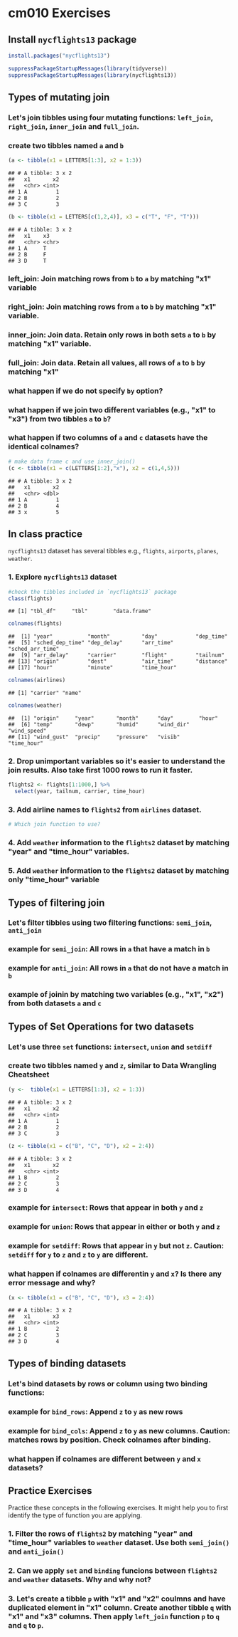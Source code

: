 cm010 Exercises
================

Install `nycflights13` package
------------------------------

``` r
install.packages("nycflights13")
```

``` r
suppressPackageStartupMessages(library(tidyverse))
suppressPackageStartupMessages(library(nycflights13))
```

Types of mutating join
----------------------

### Let's join tibbles using four mutating functions: `left_join`, `right_join`, `inner_join` and `full_join`.

### create two tibbles named `a` and `b`

``` r
(a <- tibble(x1 = LETTERS[1:3], x2 = 1:3))
```

    ## # A tibble: 3 x 2
    ##   x1       x2
    ##   <chr> <int>
    ## 1 A         1
    ## 2 B         2
    ## 3 C         3

``` r
(b <- tibble(x1 = LETTERS[c(1,2,4)], x3 = c("T", "F", "T")))
```

    ## # A tibble: 3 x 2
    ##   x1    x3   
    ##   <chr> <chr>
    ## 1 A     T    
    ## 2 B     F    
    ## 3 D     T

### left\_join: Join matching rows from `b` to `a` by matching "x1" variable

### right\_join: Join matching rows from `a` to `b` by matching "x1" variable.

### inner\_join: Join data. Retain only rows in both sets `a` to `b` by matching "x1" variable.

### full\_join: Join data. Retain all values, all rows of `a` to `b` by matching "x1"

### what happen if we do not specify `by` option?

### what happen if we join two different variables (e.g., "x1" to "x3") from two tibbles `a` to `b`?

### what happen if two columns of `a` and `c` datasets have the identical colnames?

``` r
# make data frame c and use inner_join()
(c <- tibble(x1 = c(LETTERS[1:2],"x"), x2 = c(1,4,5)))
```

    ## # A tibble: 3 x 2
    ##   x1       x2
    ##   <chr> <dbl>
    ## 1 A         1
    ## 2 B         4
    ## 3 x         5

In class practice
-----------------

`nycflights13` dataset has several tibbles e.g., `flights`, `airports`, `planes`, `weather`.

### 1. Explore `nycflights13` dataset

``` r
#check the tibbles included in `nycflights13` package
class(flights)
```

    ## [1] "tbl_df"     "tbl"        "data.frame"

``` r
colnames(flights)
```

    ##  [1] "year"           "month"          "day"            "dep_time"      
    ##  [5] "sched_dep_time" "dep_delay"      "arr_time"       "sched_arr_time"
    ##  [9] "arr_delay"      "carrier"        "flight"         "tailnum"       
    ## [13] "origin"         "dest"           "air_time"       "distance"      
    ## [17] "hour"           "minute"         "time_hour"

``` r
colnames(airlines)
```

    ## [1] "carrier" "name"

``` r
colnames(weather)
```

    ##  [1] "origin"     "year"       "month"      "day"        "hour"      
    ##  [6] "temp"       "dewp"       "humid"      "wind_dir"   "wind_speed"
    ## [11] "wind_gust"  "precip"     "pressure"   "visib"      "time_hour"

### 2. Drop unimportant variables so it's easier to understand the join results. Also take first 1000 rows to run it faster.

``` r
flights2 <- flights[1:1000,] %>% 
  select(year, tailnum, carrier, time_hour)
```

### 3. Add airline names to `flights2` from `airlines` dataset.

``` r
# Which join function to use?
```

### 4. Add `weather` information to the `flights2` dataset by matching "year" and "time\_hour" variables.

### 5. Add `weather` information to the `flights2` dataset by matching only "time\_hour" variable

Types of filtering join
-----------------------

### Let's filter tibbles using two filtering functions: `semi_join`, `anti_join`

### example for `semi_join`: All rows in `a` that have a match in `b`

### example for `anti_join`: All rows in `a` that do not have a match in `b`

### example of joinin by matching two variables (e.g., "x1", "x2") from both datasets `a` and `c`

Types of Set Operations for two datasets
----------------------------------------

### Let's use three `set` functions: `intersect`, `union` and `setdiff`

### create two tibbles named `y` and `z`, similar to Data Wrangling Cheatsheet

``` r
(y <-  tibble(x1 = LETTERS[1:3], x2 = 1:3))
```

    ## # A tibble: 3 x 2
    ##   x1       x2
    ##   <chr> <int>
    ## 1 A         1
    ## 2 B         2
    ## 3 C         3

``` r
(z <- tibble(x1 = c("B", "C", "D"), x2 = 2:4))
```

    ## # A tibble: 3 x 2
    ##   x1       x2
    ##   <chr> <int>
    ## 1 B         2
    ## 2 C         3
    ## 3 D         4

### example for `intersect`: Rows that appear in both `y` and `z`

### example for `union`: Rows that appear in either or both `y` and `z`

### example for `setdiff`: Rows that appear in `y` but not `z`. **Caution:** `setdiff` for `y` to `z` and `z` to `y` are different.

### what happen if colnames are differentin `y` and `x`? Is there any error message and why?

``` r
(x <- tibble(x1 = c("B", "C", "D"), x3 = 2:4))
```

    ## # A tibble: 3 x 2
    ##   x1       x3
    ##   <chr> <int>
    ## 1 B         2
    ## 2 C         3
    ## 3 D         4

Types of binding datasets
-------------------------

### Let's bind datasets by rows or column using two binding functions:

### example for `bind_rows`: Append `z` to `y` as new rows

### example for `bind_cols`: Append `z` to `y` as new columns. **Caution**: matches rows by position. Check colnames after binding.

### what happen if colnames are different between `y` and `x` datasets?

Practice Exercises
------------------

Practice these concepts in the following exercises. It might help you to first identify the type of function you are applying.

### 1. Filter the rows of `flights2` by matching "year" and "time\_hour" variables to `weather` dataset. Use both `semi_join()` and `anti_join()`

### 2. Can we apply `set` and `binding` funcions between `flights2` and `weather` datasets. Why and why not?

### 3. Let's create a tibble `p` with "x1" and "x2" coulmns and have duplicated element in "x1" column. Create another tibble `q` with "x1" and "x3" columns. Then apply `left_join` function `p` to `q` and `q` to `p`.
